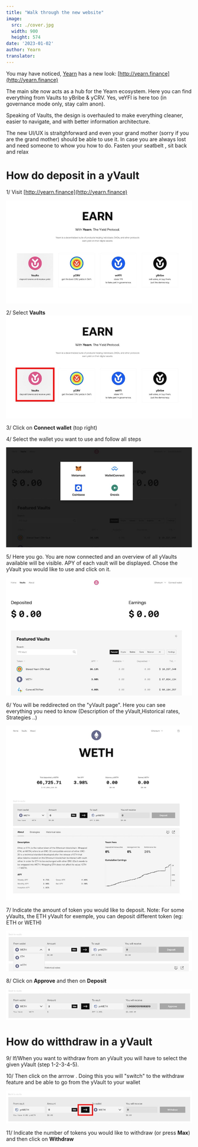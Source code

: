 ```yaml
---
title: "Walk through the new website"
image:
  src: ./cover.jpg
  width: 900
  height: 574
date: '2023-01-02'
author: Yearn
translator:
---
```


You may have noticed, [Yearn](http://yearn.finance) has a new look: [http://yearn.finance](http://yearn.finance)

The main site now acts as a hub for the Yearn ecosystem. Here you can find everything from Vaults to yBribe & yCRV. Yes, veYFI is here too (in governance mode only, stay calm anon).

Speaking of Vaults, the design is overhauled to make everything cleaner, easier to navigate, and with better information architecture. 

The new UI/UX is straitghforward and even your grand mother (sorry if you are the grand mother) should be able to use it. In case you are always lost and need someone to whow you how to do. Fasten your seatbelt , sit back and relax

# How do deposit in a yVault

1/ Visit [http://yearn.finance](http://yearn.finance)

![](image1.jpg?w=900&h=498)


2/ Select **Vaults**
![](image3.jpg?w=900&h=498)

3/ Click on **Connect wallet** (top right)


4/ Select the wallet you want to use and follow all steps

![](image4.jpg?w=900&h=483)

5/ Here you go. You are now connected and an overview of all yVaults available will be visible. APY of each vault will be displayed.
Chose the yVault you would like to use and click on it. 

![](image2.jpg?w=900&h=572)

6/ You will be reddirected on the "yVault page". Here you can see everything you need to know (Description of the yVault,Historical rates, Strategies ..)

![](image6.jpg?w=900&h=846)

7/ Indicate the amount of token you would like to deposit.
Note: For some yVaults, the ETH yVault for exemple, you can deposit different token (eg: ETH or WETH)

![](image7.jpg?w=900&h=197)

8/ Click on **Approve** and then on **Deposit**

![](image8.jpg?w=900&h=149)


# How do witthdraw in a yVault

9/ If/When you want to withdraw from an yVault you will have to select the given yVault (step 1-2-3-4-5). 

10/ Then click on the arrrow . Doing this you will "switch" to the withdraw feature and be able to go from the yVault to your wallet

![](image10.jpg?w=900&h=159)

11/ Indicate the number of tokens you would like to withdraw (or press **Max**) and then click on **Withdraw** 

